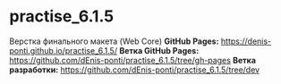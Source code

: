 # practise_6.1.5
Верстка финального макета (Web Core)
<b>GitHub Pages:</b>
https://denis-ponti.github.io/practise_6.1.5/
<b>Ветка GitHub Pages:</b>
https://github.com/dEnis-ponti/practise_6.1.5/tree/gh-pages
<b>Ветка разработки:</b>
https://github.com/dEnis-ponti/practise_6.1.5/tree/dev
